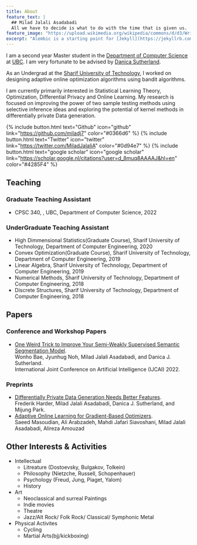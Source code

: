 ```yaml
---
title: About
feature_text: |
  ## Milad Jalali Asadabadi
  All we have to decide is what to do with the time that is given us.
feature_image: "https://upload.wikimedia.org/wikipedia/commons/d/d3/Wright_of_Derby%2C_The_Orrery.jpg"
excerpt: "Alembic is a starting point for [Jekyll](https://jekyllrb.com/) projects. Rather than starting from scratch, this boilerplate is designed to get the ball rolling immediately. Install it, configure it, tweak it, push it."
---
```


I am a second year Master student in the  [Department of Computer Science](https://www.cs.ubc.ca/) at [UBC](https://www.ubc.ca/). I am very fortunate to be advised by [Danica Sutherland](https://djsutherland.ml/).

As an Undergrad at the [Sharif University of Technology](https://en.sharif.edu/), I worked on designing adaptive online optimization algorithms using bandit algorithms.

I am currently primarily interested in Statistical Learning Theory, Optimization, Differential Privacy and Online Learning. My research is focused on improving the power of two sample testing methods using selective inference ideas and exploring the potential of kernel methods in differentially private Data generation.

{% include button.html text="Github" icon="github" link="https://github.com/miladj7" color="#0366d6" %} {% include button.html text="Twitter" icon="twitter" link="https://twitter.com/MiladJalaliA" color="#0d94e7" %} {% include button.html text="google scholar" icon="google scholar" link="https://scholar.google.nl/citations?user=d_8muq8AAAAJ&hl=en" color="#4285F4" %}

## Teaching

### Graduate Teaching Assistant
- CPSC 340, , UBC, Department of Computer Science, 2022
### UnderGraduate Teaching Assistant
- High Dimmensional Statistics(Graduate Course), Sharif University of Technology, Department of Computer Engineering, 2020
- Convex Optimization(Graduate Course), Sharif University of Technology, Department of Computer Engineering, 2019
- Linear Algebra, Sharif University of Technology, Department of Computer Engineering, 2019
- Numerical Methods, Sharif University of Technology, Department of Computer Engineering, 2018
- Discrete Structures, Sharif University of Technology, Department of Computer Engineering, 2018

## Papers

### Conference and Workshop Papers
- [One Weird Trick to Improve Your Semi-Weakly Supervised Semantic Segmentation Model](https://arxiv.org/pdf/2205.01233.pdf).  <br />
Wonho Bae, Jyunhug Noh, Milad Jalali Asadabadi, and Danica J. Sutherland.  <br />
International Joint Conference on Artificial Intelligence (IJCAI) 2022.

### Preprints
- [Differentially Private Data Generation Needs Better Features](https://arxiv.org/pdf/2205.12900.pdf). <br />
Frederik Harder, Milad Jalali Asadabadi, Danica J. Sutherland, and Mijung Park.
- [Adaptive Online Learning for Gradient-Based Optimizers](https://arxiv.org/pdf/1906.00290.pdf). <br />
Saeed Masoudian, Ali Arabzadeh, Mahdi Jafari Siavoshani, Milad Jalali Asadabadi, Alireza Amouzad


## Other Interests & Activities
- Intellectual
  - Litreature (Dostoevsky, Bulgakov, Tolkein)
  - Philosophy (Nietzche, Russell, Schopenhauer)
  - Psychology (Freud, Jung, Piaget, Yalom)
  - History
- Art
  - Neoclassical and surreal Paintings
  - Indie movies
  - Theatre
  - Jazz/Alt Rock/ Folk Rock/ Classical/ Symphonic Metal 
- Physical Activites
  - Cycling
  - Martial Arts(bjj/kickboxing)

